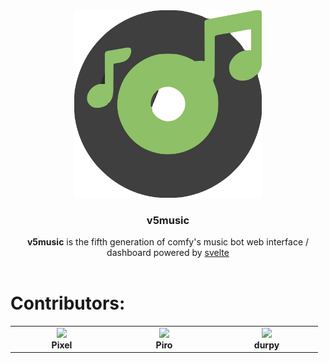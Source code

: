 <div align="center">
  <img alt="logo" src="src/lib/assets/favicon.svg" width="300px">
  <h3><bold>v5music</bold></h3>
  <span><b>v5music</b> is the fifth generation of comfy's music bot web interface / dashboard powered by <a href="https://svelte.dev/" target="_blank">svelte</a></span>
</div>

<br/>

# Contributors:
<!-- workflow -->
<table>
  <tr>
    <td align="center" width="150px">
      <a href="https://github.com/pixelblob" target="_blank">
        <img src="https://avatars.githubusercontent.com/u/34137159?v=4"/><br/>
      </a>
      <div><b>Pixel</b></div>
    </td>
    <td align="center" width="150px">
      <a href="https://github.com/shaekenit" target="_blank">
        <img src="https://avatars.githubusercontent.com/u/201653476?v=4"/><br/>
      </a>
      <div><b>Piro</b></div>
    </td>
    <td align="center" width="150px">
      <a href="https://github.com/durpyneko" target="_blank">
        <img src="https://avatars.githubusercontent.com/u/89787577?v=4"/><br/>
      </a>
      <div><b>durpy</b></div>
    </td>
  </tr>
</table>

